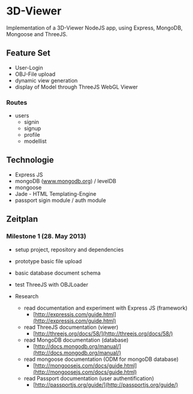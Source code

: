 # 3D-Viewer

Implementation of a 3D-Viewer NodeJS app, using Express, MongoDB, Mongoose and ThreeJS.

##  Feature Set

* User-Login
* OBJ-File upload
* dynamic view generation
* display of Model through ThreeJS WebGL Viewer


### Routes

* users
  * signin
  * signup
  * profile
  * modellist


## Technologie

* Express JS
* mongoDB (www.mongodb.org) / levelDB
* mongoose
* Jade - HTML Templating-Engine
* passport sigin module / auth module


## Zeitplan

### Milestone 1 (28. May 2013)

* setup project, repository and dependencies
* prototype basic file upload
* basic database document schema
* test ThreeJS with OBJLoader


* Research
  * read documentation and experiment with Express JS (framework) 
      * [http://expressjs.com/guide.html](http://expressjs.com/guide.html)
  * read ThreeJS documentation (viewer)
      * [http://threejs.org/docs/58/](http://threejs.org/docs/58/)
  * read MongoDB documentation (database)
      * [http://docs.mongodb.org/manual/](http://docs.mongodb.org/manual/)
  * read mongoose documentation (ODM for mongoDB database)
      * [http://mongoosejs.com/docs/guide.html](http://mongoosejs.com/docs/guide.html)
  * read Passport documentation (user authentification)
      * [http://passportjs.org/guide/](http://passportjs.org/guide/)


